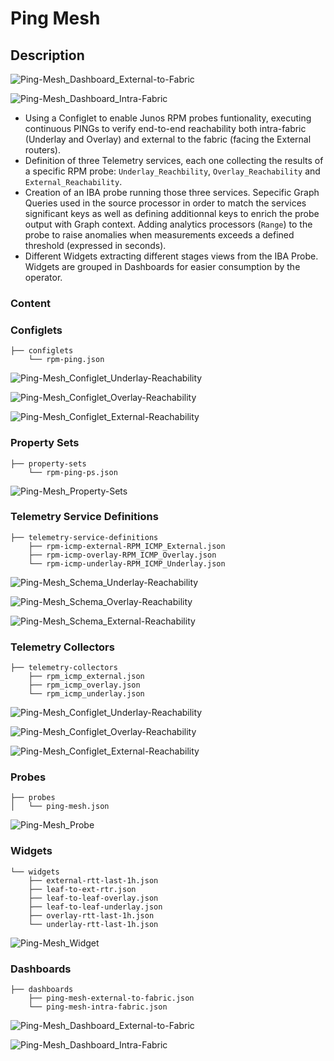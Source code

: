 # Ping Mesh

## Description

![Ping-Mesh_Dashboard_External-to-Fabric](images/Ping-Mesh_Dashboard_External-to-Fabric.png)

![Ping-Mesh_Dashboard_Intra-Fabric](images/Ping-Mesh_Dashboard_Intra-Fabric.png)

- Using a Configlet to enable Junos RPM probes funtionality, executing continuous PINGs to verify end-to-end reachability both intra-fabric (Underlay and Overlay) and external to the fabric (facing the External routers).
- Definition of three Telemetry services, each one collecting the results of a specific RPM probe: `Underlay_Reachbility`, `Overlay_Reachability` and `External_Reachability`.
- Creation of an IBA probe running those three services. Sepecific Graph Queries used in the source processor in order to match the services significant keys as well as defining additionnal keys to enrich the probe output with Graph context. Adding analytics processors (`Range`) to the probe to raise anomalies when measurements exceeds a defined threshold (expressed in seconds).
-  Different Widgets extracting different stages views from the IBA Probe. Widgets are grouped in Dashboards for easier consumption by the operator. 

### Content

### Configlets

```
├── configlets
    └── rpm-ping.json
```
![Ping-Mesh_Configlet_Underlay-Reachability](images/Ping-Mesh_Configlet_Underlay-Reachability.png)

![Ping-Mesh_Configlet_Overlay-Reachability](images/Ping-Mesh_Configlet_Overlay-Reachability.png)

![Ping-Mesh_Configlet_External-Reachability](images/Ping-Mesh_Configlet_External-Reachability.png)

### Property Sets

```
├── property-sets
    └── rpm-ping-ps.json
```

![Ping-Mesh_Property-Sets](images/Ping-Mesh_Property-Sets.png)

### Telemetry Service Definitions 
```
├── telemetry-service-definitions
    ├── rpm-icmp-external-RPM_ICMP_External.json
    ├── rpm-icmp-overlay-RPM_ICMP_Overlay.json
    └── rpm-icmp-underlay-RPM_ICMP_Underlay.json
```

![Ping-Mesh_Schema_Underlay-Reachability](images/Ping-Mesh_Schema_Underlay-Reachability.png)

![Ping-Mesh_Schema_Overlay-Reachability](images/Ping-Mesh_Schema_Overlay-Reachability.png)

![Ping-Mesh_Schema_External-Reachability](images/Ping-Mesh_Schema_External-Reachability.png)

### Telemetry Collectors
```
├── telemetry-collectors
    ├── rpm_icmp_external.json
    ├── rpm_icmp_overlay.json
    └── rpm_icmp_underlay.json
```

![Ping-Mesh_Configlet_Underlay-Reachability](images/Ping-Mesh_Configlet_Underlay-Reachability.png)

![Ping-Mesh_Configlet_Overlay-Reachability](images/Ping-Mesh_Configlet_Overlay-Reachability.png)

![Ping-Mesh_Configlet_External-Reachability](images/Ping-Mesh_Configlet_External-Reachability.png)

### Probes
```
├── probes
│   └── ping-mesh.json
```

![Ping-Mesh_Probe](images/Ping-Mesh_Probe.png)

### Widgets
```
└── widgets
    ├── external-rtt-last-1h.json
    ├── leaf-to-ext-rtr.json
    ├── leaf-to-leaf-overlay.json
    ├── leaf-to-leaf-underlay.json
    ├── overlay-rtt-last-1h.json
    └── underlay-rtt-last-1h.json
```

![Ping-Mesh_Widget](images/Ping-Mesh_Widget.png)

### Dashboards

```
├── dashboards
    ├── ping-mesh-external-to-fabric.json
    └── ping-mesh-intra-fabric.json
```

![Ping-Mesh_Dashboard_External-to-Fabric](images/Ping-Mesh_Dashboard_External-to-Fabric.png)

![Ping-Mesh_Dashboard_Intra-Fabric](images/Ping-Mesh_Dashboard_Intra-Fabric.png)